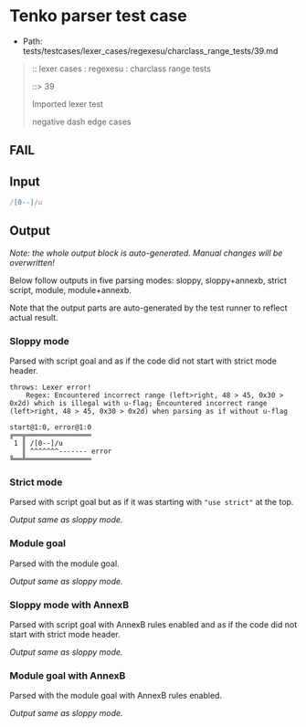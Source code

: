 # Tenko parser test case

- Path: tests/testcases/lexer_cases/regexesu/charclass_range_tests/39.md

> :: lexer cases : regexesu : charclass range tests
>
> ::> 39
>
> Imported lexer test
>
> negative dash edge cases

## FAIL

## Input

`````js
/[0--]/u
`````

## Output

_Note: the whole output block is auto-generated. Manual changes will be overwritten!_

Below follow outputs in five parsing modes: sloppy, sloppy+annexb, strict script, module, module+annexb.

Note that the output parts are auto-generated by the test runner to reflect actual result.

### Sloppy mode

Parsed with script goal and as if the code did not start with strict mode header.

`````
throws: Lexer error!
    Regex: Encountered incorrect range (left>right, 48 > 45, 0x30 > 0x2d) which is illegal with u-flag; Encountered incorrect range (left>right, 48 > 45, 0x30 > 0x2d) when parsing as if without u-flag

start@1:0, error@1:0
╔══╦════════════════
 1 ║ /[0--]/u
   ║ ^^^^^^^------- error
╚══╩════════════════

`````

### Strict mode

Parsed with script goal but as if it was starting with `"use strict"` at the top.

_Output same as sloppy mode._

### Module goal

Parsed with the module goal.

_Output same as sloppy mode._

### Sloppy mode with AnnexB

Parsed with script goal with AnnexB rules enabled and as if the code did not start with strict mode header.

_Output same as sloppy mode._

### Module goal with AnnexB

Parsed with the module goal with AnnexB rules enabled.

_Output same as sloppy mode._
